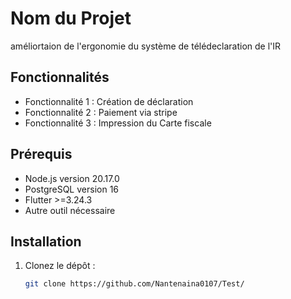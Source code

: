 # Nom du Projet
améliortaion de l'ergonomie du système de télédeclaration de l'IR 

## Fonctionnalités
- Fonctionnalité 1 : Création de déclaration
- Fonctionnalité 2 : Paiement via stripe
- Fonctionnalité 3 : Impression du Carte fiscale

## Prérequis
- Node.js version 20.17.0
- PostgreSQL version 16
- Flutter >=3.24.3
- Autre outil nécessaire

## Installation
1. Clonez le dépôt :
   ```bash
   git clone https://github.com/Nantenaina0107/Test/
